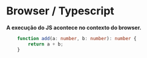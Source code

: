 # Browser / Typescript

**A execução do JS acontece no contexto do browser.**

```typescript
    function add(a: number, b: number): number {
        return a + b;
    }
```
